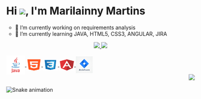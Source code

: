 <h1 align="left">Hi <img src="https://raw.githubusercontent.com/kaueMarques/kaueMarques/master/hi.gif" width="30px">, I'm Marilainny Martins</h1>

<ul type=circle>
  <li>🔭 I’m currently working on requirements analysis</li>
  <li>🌱 I’m currently learning JAVA, HTML5, CSS3, ANGULAR, JIRA</li>
</ul>
<div align="center">
 <a href="https://github.com/marilainny">
 <img height="150em" src="https://github-readme-stats.vercel.app/api?username=marilainny&show_icons=true&theme=algolia&include_all_commits=true&count_private=true"/>
 <img height="150em" src="https://github-readme-stats.vercel.app/api/top-langs/?username=marilainny&layout=compact&langs_count=7&theme=algolia"/>
</div>
  <div style="display: inline_block"><br>
  <img align="center" alt="Rafa-Ts" height="50" width="50" src="https://github.com/Marilainny/imagem/blob/main/icon-java.png">
  <img align="center" alt="Rafa-Js" height="30" width="40" src="https://github.com/Marilainny/imagem/blob/main/icon-html.png">
  <img align="center" alt="Rafa-Js" height="30" width="40" src="https://github.com/Marilainny/imagem/blob/main/icon-css.png">
  <img align="center" alt="Rafa-Js" height="30" width="40" src="https://github.com/Marilainny/imagem/blob/main/icon-angular.png">
  <img align="center" alt="Rafa-Js" height="45" width="45" src="https://github.com/Marilainny/imagem/blob/main/icon-jira.jpg">    
</div>
<div align="right"> 
<a href="https://wa.me/5562986410067"target="_blank"><img src="https://img.shields.io/badge/WhatsApp-25D366?style=for-the-badge&logo=whatsapp&logoColor=white" target="_blank"></a>
</div>
  
![Snake animation](https://github.com/Marilainny/Marilainny/blob/output/github-contribution-grid-snake.svg)

